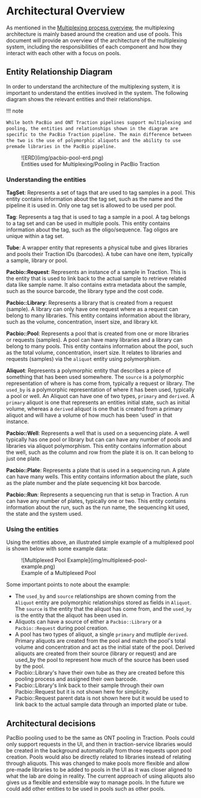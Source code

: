 # Architectural Overview

As mentioned in the [Multiplexing process overview](index.md), the multiplexing architecture is mainly based around the creation and use of pools. This document will provide an overview of the architecture of the multiplexing system, including the responsibilities of each component and how they interact with each other with a focus on pools.

## Entity Relationship Diagram

In order to understand the architecture of the multiplexing system, it is important to understand the entities involved in the system. The following diagram shows the relevant entities and their relationships.

!!! note

    While both PacBio and ONT Traction pipelines support multiplexing and pooling, the entities and relationships shown in the diagram are specific to the PacBio Traction pipeline. The main difference between the two is the use of polymorphic aliquots and the ability to use premade libraries in the PacBio pipeline.

<figure markdown="span">
    ![ERD](img/pacbio-pool-erd.png)
    <figcaption>Entities used for Multiplexing/Pooling in PacBio Traction</figcaption>
</figure>

### Understanding the entities

**TagSet**: Represents a set of tags that are used to tag samples in a pool. This entity contains information about the tag set, such as the name and the pipeline it is used in. Only one tag set is allowed to be used per pool.

**Tag**: Represents a tag that is used to tag a sample in a pool. A tag belongs to a tag set and can be used in multiple pools. This entity contains information about the tag, such as the oligo/sequence. Tag oligos are unique within a tag set.

**Tube**: A wrapper entity that represents a physical tube and gives libraries and pools their Traction IDs (barcodes). A tube can have one item, typically a sample, library or pool.

**Pacbio::Request**: Represents an instance of a sample in Traction. This is the entity that is used to link back to the actual sample to retrieve related data like sample name. It also contains extra metadata about the sample, such as the source barcode, the library type and the cost code.

**Pacbio::Library**: Represents a library that is created from a request (sample). A library can only have one request where as a request can belong to many libraries. This entity contains information about the library, such as the volume, concentration, insert size, and library kit.

**Pacbio::Pool**: Represents a pool that is created from one or more libraries or requests (samples). A pool can have many libraries and a library can belong to many pools. This entity contains information about the pool, such as the total volume, concentration, insert size. It relates to libraries and requests (samples) via the `aliquot` entity using polymorphism.

**Aliquot**: Represents a polymorphic entity that describes a piece of something that has been used somewhere. The `source` is a polymorphic representation of where is has come from, typically a request or library. The `used_by` is a polymorphic representation of where it has been used, typically a pool or well. An Aliquot can have one of two types, `primary` and `derived`. A `primary` aliquot is one that represents an entities initial state, such as initial volume, whereas a `derived` aliquot is one that is created from a primary aliquot and will have a volume of how much has been 'used' in that instance.

**Pacbio::Well**: Represents a well that is used on a sequencing plate. A well typically has one pool or library but can can have any number of pools and libraries via aliquot polymorphism. This entity contains information about the well, such as the column and row from the plate it is on. It can belong to just one plate.

**Pacbio::Plate**: Represents a plate that is used in a sequencing run. A plate can have many wells. This entity contains information about the plate, such as the plate number and the plate sequencing kit box barcode.

**Pacbio::Run**: Represents a sequencing run that is setup in Traction. A run can have any number of plates, typically one or two. This entity contains information about the run, such as the run name, the sequencing kit used, the state and the system used.

### Using the entities

Using the entities above, an illustrated simple example of a multiplexed pool is shown below with some example data:

<figure markdown="span">
    ![Multiplexed Pool Example](img/multiplexed-pool-example.png)
    <figcaption>Example of a Multiplexed Pool</figcaption>
</figure>

Some important points to note about the example:

- The `used_by` and `source` relationships are shown coming from the `Aliquot` entity are polymorphic relationships stored as fields in `Aliquot`. The `source` is the entity that the aliquot has come from, and the `used_by` is the entity that the aliquot has been used in.
- Aliquots can have a source of either a `Pacbio::Library` or a `Pacbio::Request` during pool creation.
- A pool has two types of aliquot, a single `primary` and mutliple `derived`. Primary aliquots are created from the pool and match the pool's total volume and concentration and act as the initial state of the pool. Derived aliquots are created from their source (library or request) and are used_by the pool to represent how much of the source has been used by the pool.
- Pacbio::Library's have their own tube as they are created before this pooling process and assigned their own barcode.
- Pacbio::Library's link back to their sample through their own Pacbio::Request but it is not shown here for simplicity.
- Pacbio::Request parent data is not shown here but it would be used to link back to the actual sample data through an imported plate or tube.

## Architectural decisions

PacBio pooling used to be the same as ONT pooling in Traction. Pools could only support requests in the UI, and then in traction-service libraries would be created in the background automatically from those requests upon pool creation. Pools would also be directly related to libraries instead of relating through aliquots. This was changed to make pools more flexible and allow pre-made libraries to be added to pools in the UI as it was closer aligned to what the lab are doing in reality. The current approach of using aliquots also gives us a flexible and extensible way to manage pools. In the future we could add other entities to be used in pools such as other pools.
